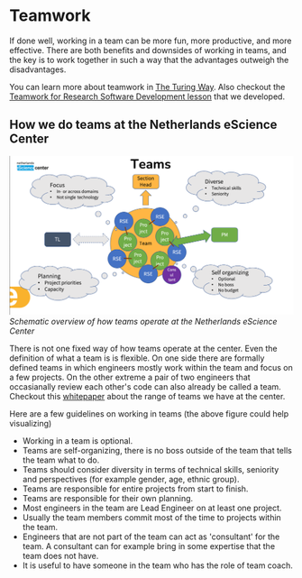 # Teamwork

If done well, working in a team can be more fun, more productive, and more effective.
There are both benefits and downsides of working in teams, 
and the key is to work together in such a way that the advantages outweigh the disadvantages.

You can learn more about teamwork in [The Turing Way](https://deploy-preview-2239--the-turing-way.netlify.app/collaboration/new-community/new-community-teamwork.html#cl-new-community-teamwork).
Also checkout the [Teamwork for Research Software Development lesson](https://nlesc.github.io/teamwork-for-research-software-development/index.html) that we developed.

## How we do teams at the Netherlands eScience Center
![image](../images/teams-at-nlesc.png)
*Schematic overview of how teams operate at the Netherlands eScience Center*

There is not one fixed way of how teams operate at the center.
Even the definition of what a team is is flexible. 
On one side there are formally defined teams in which engineers mostly work within the team and focus on a few projects.
On the other extreme a pair of two engineers that occasianally review each other's code can also already be called a team.
Checkout this [whitepaper](https://collegeville.github.io/CW21/WorkshopResources/WhitePapers/structured-unstructured-teams.pdf)
about the range of teams we have at the center.

Here are a few guidelines on working in teams (the above figure could help visualizing)
* Working in a team is optional.
* Teams are self-organizing, there is no boss outside of the team that tells the team what to do.
* Teams should consider diversity in terms of technical skills, seniority and perspectives (for example gender, age, ethnic group).
* Teams are responsible for entire projects from start to finish.
* Teams are responsible for their own planning.
* Most engineers in the team are Lead Engineer on at least one project.
* Usually the team members commit most of the time to projects within the team.
* Engineers that are not part of the team can act as 'consultant' for the team. A consultant can for example bring in some expertise that the team does not have.
* It is useful to have someone in the team who has the role of team coach.
